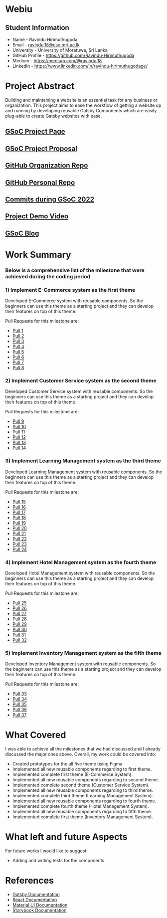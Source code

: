 # Webiu

## Student Information

- Name - Ravindu Hirimuthugoda
- Email - ravindu.18@cse.mrt.ac.lk
- University - University of Moratuwa, Sri Lanka
- GitHub Profile - https://github.com/Ravindu-Hirimuthugoda
- Medium - https://medium.com/@ravindu.18
- LinkedIn - https://www.linkedin.com/in/ravindu-hirimuthugodage/

# Project Abstract
Building and maintaining a website is an essential task for any business or organization. This project aims to ease the workflow of getting a website up and running by developing reusable Gatsby Components which are easily plug-able to create Gatsby websites with ease.

## [GSoC Project Page](https://summerofcode.withgoogle.com/programs/2022/projects/hbMLCcC9)

## [GSoC Project Proposal](https://docs.google.com/document/d/1k4TsOGpl_hBxz2r-JN6ubFqj7WEc_Y0BRK2o67U-aHo/edit?usp=sharing)

## [GitHub Organization Repo](https://github.com/scorelab/Webiu)

## [GitHub Personal Repo](https://github.com/Ravindu-Hirimuthugoda/Webiu)

## [Commits during GSoC 2022](https://github.com/scorelab/Webiu/commits?author=Ravindu-Hirimuthugoda)

## [Project Demo Video](https://drive.google.com/file/d/16gtbxVH4Z2fdSHZzVrBY3bnlfbvKkpIN/view?usp=sharing)

## [GSoC Blog](https://medium.com/@ravindu.18)

# Work Summary

### Below is a comprehensive list of the milestone that were achieved during the coding period

### 1) Implement E-Commerce system as the first theme

Developed E-Commerce system with reusable components. So the beginners can use this theme as a starting project and they can develop their features on top of this theme. 

Pull Requests for this milestone are:
-   [Pull 1](https://github.com/scorelab/Webiu/pull/222)
-   [Pull 2](https://github.com/scorelab/Webiu/pull/224)
-   [Pull 3](https://github.com/scorelab/Webiu/pull/234)
-   [Pull 4](https://github.com/scorelab/Webiu/pull/239)
-   [Pull 5](https://github.com/scorelab/Webiu/pull/243)
-   [Pull 6](https://github.com/scorelab/Webiu/pull/245)
-   [Pull 7](https://github.com/scorelab/Webiu/pull/247)
-   [Pull 8](https://github.com/scorelab/Webiu/pull/250)

### 2) Implement Customer Service system as the second theme

Developed Customer Service system with reusable components. So the beginners can use this theme as a starting project and they can develop their features on top of this theme. 

Pull Requests for this milestone are:
-   [Pull 9](https://github.com/scorelab/Webiu/pull/259)
-   [Pull 10](https://github.com/scorelab/Webiu/pull/264)
-   [Pull 11](https://github.com/scorelab/Webiu/pull/268)
-   [Pull 12](https://github.com/scorelab/Webiu/pull/276)
-   [Pull 13](https://github.com/scorelab/Webiu/pull/279)
-   [Pull 14](https://github.com/scorelab/Webiu/pull/291)

### 3) Implement Learning Management system as the third theme

Developed Learning Management system with reusable components. So the beginners can use this theme as a starting project and they can develop their features on top of this theme.

Pull Requests for this milestone are:
-   [Pull 15](https://github.com/scorelab/Webiu/pull/298)
-   [Pull 16](https://github.com/scorelab/Webiu/pull/302)
-   [Pull 17](https://github.com/scorelab/Webiu/pull/304)
-   [Pull 18](https://github.com/scorelab/Webiu/pull/308)
-   [Pull 19](https://github.com/scorelab/Webiu/pull/312)
-   [Pull 20](https://github.com/scorelab/Webiu/pull/314)
-   [Pull 21](https://github.com/scorelab/Webiu/pull/325)
-   [Pull 22](https://github.com/scorelab/Webiu/pull/327)
-   [Pull 23](https://github.com/scorelab/Webiu/pull/330)
-   [Pull 24](https://github.com/scorelab/Webiu/pull/333)

### 4) Implement Hotel Management system as the fourth theme

Developed Hotel Management system with reusable components. So the beginners can use this theme as a starting project and they can develop their features on top of this theme.

Pull Requests for this milestone are:
-   [Pull 25](https://github.com/scorelab/Webiu/pull/338)
-   [Pull 26](https://github.com/scorelab/Webiu/pull/340)
-   [Pull 27](https://github.com/scorelab/Webiu/pull/343)
-   [Pull 28](https://github.com/scorelab/Webiu/pull/349)
-   [Pull 29](https://github.com/scorelab/Webiu/pull/354)
-   [Pull 30](https://github.com/scorelab/Webiu/pull/356)
-   [Pull 31](https://github.com/scorelab/Webiu/pull/358)
-   [Pull 32](https://github.com/scorelab/Webiu/pull/360)

### 5) Implement Inventory Management system as the fifth theme

Developed Inventory Management system with reusable components. So the beginners can use this theme as a starting project and they can develop their features on top of this theme.

Pull Requests for this milestone are:
-   [Pull 33](https://github.com/scorelab/Webiu/pull/363)
-   [Pull 34](https://github.com/scorelab/Webiu/pull/366)
-   [Pull 35](https://github.com/scorelab/Webiu/pull/368)
-   [Pull 36](https://github.com/scorelab/Webiu/pull/371)
-   [Pull 37](https://github.com/scorelab/Webiu/pull/374)

# What Covered

I was able to achieve all the milestones that we had discussed and I already discussed the major ones above. Overall, my work could be covered into:

-   Created prototypes for the all five theme using Figma
-   Implemented all new reusable components regarding to first theme.
-   Implemented complete first theme (E-Commerce System).
-   Implemented all new reusable components regarding to second theme.
-   Implemented complete second theme (Customer Service System).
-   Implemented all new reusable components regarding to third theme.
-   Implemented complete third theme (Learning Management System).
-   Implemented all new reusable components regarding to fourth theme.
-   Implemented complete fourth theme (Hotel Management System).
-   Implemented all new reusable components regarding to fifth theme.
-   Implemented complete first theme (Inventory Management System).

# What left and future Aspects

For future works I would like to suggest: 
- Adding and writing tests for the components

# References

- [Gatsby Documentation](https://www.gatsbyjs.org/)
- [React Documentation](https://reactjs.org/)
- [Material UI Documentation](https://mui.com/)
- [Storybook Documentation](https://storybook.js.org/)